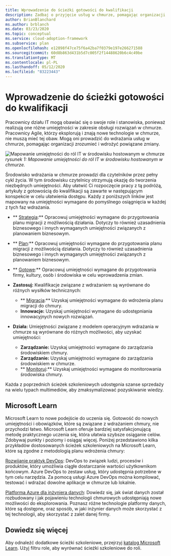 ```yaml
---
title: Wprowadzenie do ścieżki gotowości do kwalifikacji
description: Zadbaj o przyjęcie usług w chmurze, pomagając organizacji zrozumieć i wdrożyć powiązane zmiany, przenosząc ścieżkę gotowości do umiejętności.
author: BrianBlanchard
ms.author: brblanch
ms.date: 03/23/2020
ms.topic: conceptual
ms.service: cloud-adoption-framework
ms.subservice: plan
ms.openlocfilehash: e12898f47ce75f6a42ba7f0379e197e266271588
ms.sourcegitcommit: 60d8b863d431b5d7c005f2f14488620b6c4c49be
ms.translationtype: MT
ms.contentlocale: pl-PL
ms.lasthandoff: 05/12/2020
ms.locfileid: "83223443"
---
```

# <a name="get-started-on-a-skills-readiness-path"></a>Wprowadzenie do ścieżki gotowości do kwalifikacji

Pracownicy działu IT mogą obawiać się o swoje role i stanowiska, ponieważ realizują one różne umiejętności w zakresie obsługi rozwiązań w chmurze. Pracownicy Agile, którzy eksplorują i znają nowe technologie w chmurze, nie muszą mieć tej obaw. Mogą oni prowadzić do wdrażania usług w chmurze, pomagając organizacji zrozumieć i wdrożyć powiązane zmiany.

![Mapowanie umiejętności do ról IT w środowisku hostowanym w chmurze ](../_images/skills-guidance.png)
 _rysunek 1: Mapowanie umiejętności do ról IT w środowisku hostowanym w chmurze._

Środowisko wdrażania w chmurze prowadzi dla czytelników przez pełny cykl życia. W tym środowisku czytelnicy otrzymują okazję do tworzenia niezbędnych umiejętności. Aby ułatwić Ci rozpoczęcie pracy z tą podróżą, artykuły z gotowością do kwalifikacji są zawarte w następującym konspekcie w celu ułatwienia dostępu. Każdy z poniższych linków jest mapowany na umiejętności wymagane do pomyślnego osiągnięcia w każdej z tych faz wdrażania.

- ** [Strategia](../strategy/suggested-skills.md):** Opracowuj umiejętności wymagane do przygotowania planu migracji z możliwością działania. Dotyczy to również uzasadnienia biznesowego i innych wymaganych umiejętności związanych z planowaniem biznesowym.
- ** [Plan](./suggested-skills.md):** Opracowuj umiejętności wymagane do przygotowania planu migracji z możliwością działania. Dotyczy to również uzasadnienia biznesowego i innych wymaganych umiejętności związanych z planowaniem biznesowym.
- ** [Gotowe](../ready/suggested-skills.md):** Opracowuj umiejętności wymagane do przygotowania firmy, kultury, osób i środowiska w celu wprowadzenia zmian.

- **Zastosuj:** Kwalifikacje związane z wdrażaniem są wyrównane do różnych wysiłków technicznych:
  - ** [Migracja](../migrate/suggested-skills.md):** Uzyskaj umiejętności wymagane do wdrożenia planu migracji do chmury.
  - **Innowacje:** Uzyskaj umiejętności wymagane do udostępniania innowacyjnych nowych rozwiązań.

- **Działa:** Umiejętności związane z modelem operacyjnym wdrażania w chmurze są wyrównane do różnych możliwości, aby uzyskać umiejętności:
  - **Zarządzanie:** Uzyskaj umiejętności wymagane do zarządzania środowiskiem chmury.
  - **Zarządzanie:** Uzyskaj umiejętności wymagane do zarządzania środowiskiem w chmurze.
  - ** [Monitoruj](../manage/monitor/suggested-skills.md):** Uzyskaj umiejętności wymagane do monitorowania środowiska chmury.

Każda z poprzednich ścieżek szkoleniowych udostępnia szanse sprzedaży na wielu typach multimediów, aby zmaksymalizować pozyskiwanie wiedzy.

## <a name="microsoft-learn"></a>Microsoft Learn

Microsoft Learn to nowe podejście do uczenia się. Gotowość do nowych umiejętności i obowiązków, które są związane z wdrażaniem chmury, nie przychodzi łatwo. Microsoft Learn oferuje bardziej satysfakcjonującą metodę praktycznego uczenia się, która ułatwia szybsze osiąganie celów. Zdobywaj punkty i poziomy i osiągaj więcej.
Poniżej przedstawiono kilka przykładów dostosowanych ścieżek szkoleniowych na Microsoft Learn, które są zgodne z metodologią planu wdrożenia chmury:

<!-- docsTest:ignore "on premises" -->

[Rozwijanie praktyk DevOps](https://docs.microsoft.com/learn/paths/evolve-your-devops-practices): DevOps to związek ludzi, procesów i produktów, który umożliwia ciągłe dostarczanie wartości użytkownikom końcowym. Azure DevOps to zestaw usług, który udostępnia potrzebne w tym celu narzędzia. Za pomocą usługi Azure DevOps można kompilować, testować i wdrażać dowolne aplikacje w chmurze lub lokalnie.

[Platforma Azure dla inżyniera danych](https://docs.microsoft.com/learn/paths/azure-for-the-data-engineer): Dowiedz się, jak świat danych został rozbudowany i jak pojawieniu technologii chmurowych udostępniają nowe możliwości do eksplorowania. Poznasz różne technologie platformy danych, które są dostępne, oraz sposób, w jaki inżynier danych może skorzystać z tej technologii, aby skorzystać z zalet danej firmy.

## <a name="learn-more"></a>Dowiedz się więcej

Aby odnaleźć dodatkowe ścieżki szkoleniowe, przejrzyj [katalog Microsoft Learn](https://docs.microsoft.com/learn/browse). Użyj filtru role, aby wyrównać ścieżki szkoleniowe do roli.
